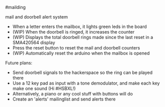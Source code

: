#mailding

mail and doorbell alert system

* When a letter enters the mailbox, it lights green leds in the board
* (WIP) When the doorbell is ringed, it increases the counter
* (WIP) Displays the total doorbell rings made since the last reset in a SMA420564 display
* Press the reset button to reset the mail and doorbell counters
* (WIP) Automatically reset the arduino when the mailbox is opened

Future plans:

* Send doorbell signals to the hackerspace so the ring can be played there
* Use a 12 key pad as input with a tone demodulator, and make each key make one sound (Hi #HSBXL!)
* Alternatively, a piano or any cool stuff with buttons will do
* Create an 'alerts' mailinglist and send alerts there
